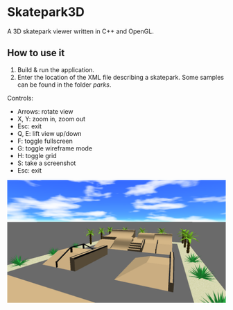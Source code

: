 # Skatepark3D
A 3D skatepark viewer written in C++ and OpenGL.

## How to use it
1. Build & run the application.
1. Enter the location of the XML file describing a skatepark. Some samples can be found in the folder *parks*.

Controls:
* Arrows: rotate view
* X, Y: zoom in, zoom out
* Esc: exit
* Q, E: lift view up/down
* F: toggle fullscreen
* G: toggle wireframe mode
* H: toggle grid
* S: take a screenshot
* Esc: exit

![Sample](img/sample.png)
